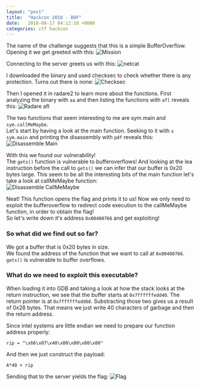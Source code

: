 ```yaml
---
layout: "post"
title:  "Hackcon 2018 - BOF"
date:   2018-08-17 04:12:18 +0000
categories: ctf hackcon
---
```


The name of the challenge suggests that this is a simple BufferOverflow.
Opening it we get greeted with this:
![Mission](/{{site.baseurl}}/assets/ctf/hackcon/bof/mission.png)

Connecting to the server greets us with this:
![netcat](/{{site.baseurl}}/assets/ctf/hackcon/bof/netcat.png)

I downloaded the binary and used checksec to check whether there is any protection.
Turns out there is none:
![Checksec](/{{site.baseurl}}/assets/ctf/hackcon/bof/checksec.png)

Then I opened it in radare2 to learn more about the functions.
First analyzing the binary with `aa` and then listing the functions with `afl` reveals this:
![Radare afl](/{{site.baseurl}}/assets/ctf/hackcon/bof/radare2-afl.png)


The two functions that seem interesting to me are sym.main and `sym.callMeMaybe`.  
Let's start by having a look at the main function.
Seeking to it with `s sym.main` and printing the disassembly with `pdf` reveals this:  
![Disassemble Main](/{{site.baseurl}}/assets/ctf/hackcon/bof/disassemble-main.png)

With this we found our vulnerability!  
The `gets()` function is vulnerable to bufferoverflows!
And looking at the lea instruction before the call to `gets()` we can infer that our buffer is 0x20 bytes large.
This seem to be all the interesting bits of the main function let's take a look at callMeMaybe function:  
![Disassemble CallMeMaybe](/{{site.baseurl}}/assets/ctf/hackcon/bof/disassemble-callmemaybe.png)

Neat! This function opens the flag and prints it to us!
Now we only need to exploit the bufferoverflow to redirect code execution to the callMeMaybe function,
in order to obtain the flag!  
So let's write down it's address `0x00400766` and get exploiting!

### So what did we find out so far?

We got a buffer that is 0x20 bytes in size.  
We found the address of the function that we want to call at `0x00400766`.  
`gets()` is vulnerable to buffer overflows. 

### What do we need to exploit this executable?

When loading it into GDB and taking a look at how the stack looks at the return instruction,
we see that the buffer starts at `0x7ffffffedd40`.
The return pointer is at `0x7ffffffedd68`.
Substracting those two gives us a result of 0x28 bytes.
That means we just write 40 characters of garbage and then the return address.

Since intel systems are little endian we need to prepare our function address properly:

`rip = "\x66\x07\x40\x00\x00\x00\x00"`

And then we just construct the payload:

`A*40 + rip`

Sending that to the server yields the flag:
![Flag](/{{site.baseurl}}/assets/ctf/hackcon/bof/flag.png)
